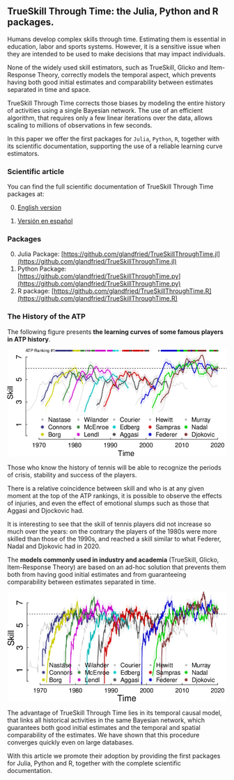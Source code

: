 ## TrueSkill Through Time: the Julia, Python and R packages.

Humans develop complex skills through time.
Estimating them is essential in education, labor and sports systems.
However, it is a sensitive issue when they are intended to be used to make decisions that may impact individuals.

None of the widely used skill estimators, such as TrueSkill, Glicko and Item-Response Theory, correctly models the temporal aspect, which prevents having both good initial estimates and comparability between estimates separated in time and space.

TrueSkill Through Time corrects those biases by modeling the entire history of activities using a single Bayesian network.
The use of an efficient algorithm, that requires only a few linear iterations over the data, allows scaling to millions of observations in few seconds.

In this paper we offer the first packages for `Julia`, `Python`, `R`, together with its scientific documentation, supporting the use of a reliable learning curve estimators.

### Scientific article

You can find the full scientific documentation of TrueSkill Through Time packages at:

0.  [English version](https://github.com/glandfried/TrueSkillThroughTime/releases/download/doc.0.0.0/article-en.pdf)

0.  [Versión en español](https://github.com/glandfried/TrueSkillThroughTime/releases/download/doc.0.0.0/article-es.pdf)

### Packages

0. Julia Package: [https://github.com/glandfried/TrueSkillThroughTime.jl](https://github.com/glandfried/TrueSkillThroughTime.jl)
0. Python Package: [https://github.com/glandfried/TrueSkillThroughTime.py](https://github.com/glandfried/TrueSkillThroughTime.py)
0. R package: [https://github.com/glandfried/TrueSkillThroughTime.R](https://github.com/glandfried/TrueSkillThroughTime.R)

### The History of the ATP

The following figure presents **the learning curves of some famous players in ATP history**.

![atp](static/atp.png)

Those who know the history of tennis will be able to recognize the periods of crisis, stability and success of the players.

There is a relative coincidence between skill and who is at any given moment at the top of the ATP rankings, it is possible to observe the effects of injuries, and even the effect of emotional slumps such as those that Aggasi and Djockovic had.

It is interesting to see that the skill of tennis players did not increase so much over the years: on the contrary the players of the 1980s were more skilled than those of the 1990s, and reached a skill similar to what Federer, Nadal and Djokovic had in 2020.

The **models commonly used in industry and academia** (TrueSkill, Glicko, Item-Response Theory) are based on an ad-hoc solution that prevents them both from having good initial estimates and from guaranteeing comparability between estimates separated in time.

![atp](static/atp_trueskill.png)

The advantage of TrueSkill Through Time lies in its temporal causal model, that links all historical activities in the same Bayesian network, which guarantees both good initial estimates and the temporal and spatial comparability of the estimates.
We have shown that this procedure converges quickly even on large databases.

With this article we promote their adoption by providing the first packages for Julia, Python and R, together with the complete scientific documentation.



